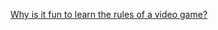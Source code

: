 [Why is it fun to learn the rules of a video game?](https://polarisgamedesign.com/2023/understanding-systems-suspense/)